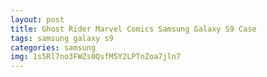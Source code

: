 ```yaml
---
layout: post
title: Ghost Rider Marvel Comics Samsung Galaxy S9 Case
tags: samsung galaxy s9
categories: samsung
img: 1s5Rl7no3FWZs0QsfM5Y2LPTnZoa7jln7
---
```

